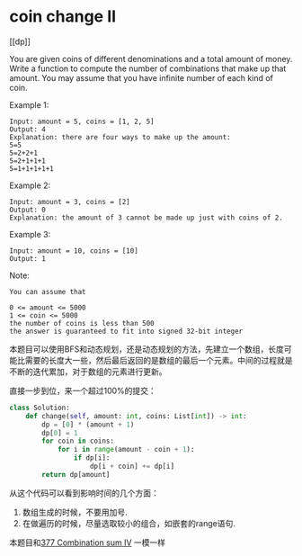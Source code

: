 # coin change II

[[dp]]

You are given coins of different denominations and a total amount of money. Write a function to compute the number of combinations that make up that amount. You may assume that you have infinite number of each kind of coin.

Example 1:

```
Input: amount = 5, coins = [1, 2, 5]
Output: 4
Explanation: there are four ways to make up the amount:
5=5
5=2+2+1
5=2+1+1+1
5=1+1+1+1+1
```

Example 2:

```text
Input: amount = 3, coins = [2]
Output: 0
Explanation: the amount of 3 cannot be made up just with coins of 2.
```

Example 3:

```text
Input: amount = 10, coins = [10]
Output: 1
```

Note:

```text
You can assume that

0 <= amount <= 5000
1 <= coin <= 5000
the number of coins is less than 500
the answer is guaranteed to fit into signed 32-bit integer
```

本题目可以使用BFS和动态规划，还是动态规划的方法，先建立一个数组，长度可能比需要的长度大一些，然后最后返回的是数组的最后一个元素。中间的过程就是不断的迭代累加，对于数组的元素进行更新。

直接一步到位，来一个超过100%的提交：

```python
class Solution:
    def change(self, amount: int, coins: List[int]) -> int:
        dp = [0] * (amount + 1)
        dp[0] = 1
        for coin in coins:
            for i in range(amount - coin + 1):
                if dp[i]:
                    dp[i + coin] += dp[i]
        return dp[amount]
```

从这个代码可以看到影响时间的几个方面：

1. 数组生成的时候，不要用加号.
2. 在做遍历的时候，尽量选取较小的组合，如嵌套的range语句.

本题目和[377 Combination sum IV](https://leetcode.com/problems/combination-sum-iv/solutions/111860/coin-change-and-this-problem/) 一模一样